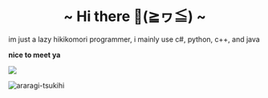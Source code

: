 <h1 align="center">~ Hi there 👋(≧ヮ≦) ~</h1>
im just a lazy hikikomori programmer, i mainly use c#, python, c++, and java  

**nice to meet ya**
  <!-- Counter -->
  <img align="center" src="https://count.getloli.com/get/@iloveichigomashimaro?theme=moebooru">
  
![araragi-tsukihi](https://github.com/iloveichigomashimaro/iloveichigomashimaro/assets/137470257/ab07780d-c926-4426-a07d-3e139472192a)
